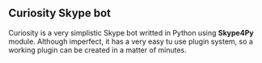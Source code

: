 ## Curiosity Skype bot

Curiosity is a very simplistic Skype bot writted in Python using **Skype4Py** module. Although imperfect, it has a very easy tu use plugin system, so a working plugin can be created in a matter of minutes.